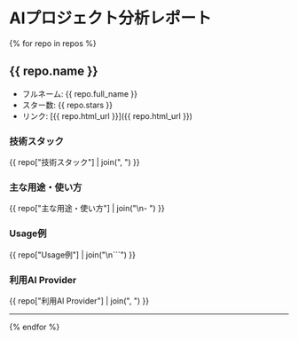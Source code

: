 # AIプロジェクト分析レポート

{% for repo in repos %}
## {{ repo.name }}

- フルネーム: {{ repo.full_name }}
- スター数: {{ repo.stars }}
- リンク: [{{ repo.html_url }}]({{ repo.html_url }})

### 技術スタック
{{ repo["技術スタック"] | join(", ") }}

### 主な用途・使い方
{{ repo["主な用途・使い方"] | join("\n- ") }}

### Usage例
{{ repo["Usage例"] | join("\n```") }}

### 利用AI Provider
{{ repo["利用AI Provider"] | join(", ") }}

---

{% endfor %}
